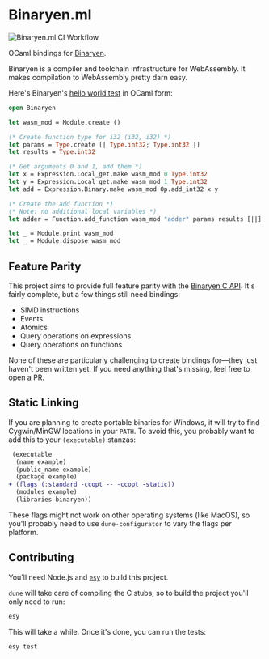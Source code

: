# Binaryen.ml

![Binaryen.ml CI Workflow](https://github.com/grain-lang/binaryen.ml/workflows/Binaryen.ml%20CI%20Workflow/badge.svg)

OCaml bindings for [Binaryen](https://github.com/WebAssembly/binaryen).

Binaryen is a compiler and toolchain infrastructure for WebAssembly. It makes compilation to WebAssembly pretty darn easy.

Here's Binaryen's [hello world test](https://github.com/WebAssembly/binaryen/blob/master/test/example/c-api-hello-world.c) in OCaml form:

```ocaml
open Binaryen

let wasm_mod = Module.create ()

(* Create function type for i32 (i32, i32) *)
let params = Type.create [| Type.int32; Type.int32 |]
let results = Type.int32

(* Get arguments 0 and 1, add them *)
let x = Expression.Local_get.make wasm_mod 0 Type.int32
let y = Expression.Local_get.make wasm_mod 1 Type.int32
let add = Expression.Binary.make wasm_mod Op.add_int32 x y

(* Create the add function *)
(* Note: no additional local variables *)
let adder = Function.add_function wasm_mod "adder" params results [||] add

let _ = Module.print wasm_mod
let _ = Module.dispose wasm_mod
```

## Feature Parity

This project aims to provide full feature parity with the [Binaryen C API](https://github.com/WebAssembly/binaryen/blob/master/src/binaryen-c.h). It's fairly complete, but a few things still need bindings:

- SIMD instructions
- Events
- Atomics
- Query operations on expressions
- Query operations on functions

None of these are particularly challenging to create bindings for—they just haven't been written yet. If you need anything that's missing, feel free to open a PR.

## Static Linking

If you are planning to create portable binaries for Windows, it will try to find Cygwin/MinGW locations in your `PATH`. To avoid this, you probably want to add this to your `(executable)` stanzas:

```diff
 (executable
  (name example)
  (public_name example)
  (package example)
+ (flags (:standard -ccopt -- -ccopt -static))
  (modules example)
  (libraries binaryen))
```

These flags might not work on other operating systems (like MacOS), so you'll probably need to use `dune-configurator` to vary the flags per platform.

## Contributing

You'll need Node.js and [`esy`](https://esy.sh/docs/en/getting-started.html#install-esy) to build this project.

`dune` will take care of compiling the C stubs, so to build the project you'll only need to run:

```bash
esy
```

This will take a while. Once it's done, you can run the tests:

```bash
esy test
```
